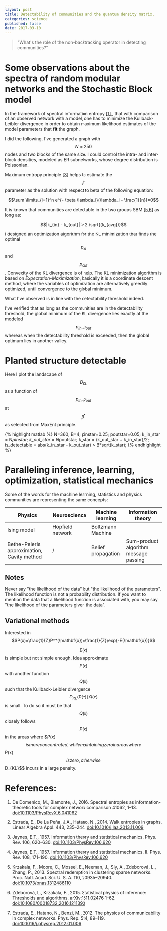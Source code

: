 ```yaml
---
layout: post
title: Detectability of communities and the quantum density matrix.
categories: science
published: false
date: 2017-03-10
---
```


<blockquote>
"What's the role of the non-backtracking operator in detecting communities?"
</blockquote>

# Some observations about the spectra of random modular networks and the Stochastic Block model

In the framework of spectral information entropy [ [1] ](#dedomenico2016), that with comparison of an observed network with a model, one has to minimize the Kullback-Leibler divergence in order to obtain maximum likelihood estimates of the model parameters that **fit** the graph.

I did the following.
I've generated a graph with $$N=250$$ nodes and two blocks of the same size.
I could control the intra- and inter- block densities, modeled as ER subnetworks, whose degree distribution is Poissonian.

Maximum entropy principle [[3](#jaynes1957a)] helps to estimate the $$\beta$$ parameter as the solution with respect to beta of the following equation:

$$\sum \limits_{i=1}^n e^{- \beta \lambda_i}(\lambda_i - \frac{1}{n})=0$$

It is known that communities are detectable in the two groups SBM [[5,](#krzakala2013)[6](#zdeborova2015)] as long as:

$$|k_{in} - k_{out}| > 2 \sqrt{(k_{avg})}$$

I designed an optimization algorithm for the KL minimization that finds the optimal $$p_{in}$$ and $$p_{out}$$. Convexity of the KL divergence is of help. The KL minimization algorithm is based on *Expectation-Maximization*, basically it is a coordinate descent method, where the variables of optimization are alternatively greedily optimized, until convergence to the global minimum.

What I've observed is in line with the detectability threshold indeed.

I've verified that as long as the communities are in the detectability threshold, the global minimum of the KL divergence lies exactly at the modeled $$p_{in}, p_{out}$$ whereas when the detectability threshold is exceeded, then the global optimum lies in another valley.

# Planted structure detectable

Here I plot the landscape of $$D_{KL}$$ as a function of $$p_{in},p_{out}$$ at $$\beta^*$$ as selected from MaxEnt principle.

{% highlight matlab %}
N=360;
B=4;
pinstar=0.25;
poutstar=0.05;
k_in_star = N*pinstar;
k_out_star = N*poutstar;
k_star = (k_out_star + k_in_star)/2;
is_detectable = abs(k_in_star - k_out_star) > B*sqrt(k_star);
{% endhighlight %}



# Paralleling inference, learning, optimization, statistical mechanics

Some of the words for the machine learning, statistics and physics communities are representing the same concepts:

| Physics | Neuroscience | Machine learning | Information theory |
|--------------------------------------------|------------------|--------------------|---------------------------------------|
| Ising model | Hopfield network | Boltzmann Machine |  |
| Bethe-Peierls approximation, Cavity method | / | Belief propagation | Sum-product algorithm message passing |

## Notes
Never say "the likelihood of the data" but "the likelihood of the parameters". The likelihood function is not a probability distribution. If you want to mention the data that a likelihood function is associated with, you may say "the likelihood of the parameters given the data".


## Variational methods
Interested in $$P(x)=\frac{1}{Z}P^*(\mathbf{x})=\frac{1}{Z}\exp{-E(\mathbf{x})}$$

$$E(x)$$ is simple but not simple enough. Idea approximate $$P(x)$$ with another function $$Q(x)$$ such that the Kullback-Leibler divergence $$D_{KL}(P(x)\| Q(x)$$ is small. To do so it must be that $$Q(x)$$ closely follows $$P(x)$$ in the areas where $$P(x$)$$ is more concentrated, while maintaining zero in areas where $$P(x)$$ is zero, otherwise $$D_{KL}$$ incurs in a large penalty.

# References:
1. <a name="dedomenico2016"></a>De Domenico, M., Biamonte, J., 2016. Spectral entropies as information-theoretic tools for complex network comparison 41062, 1–13. [doi:10.1103/PhysRevX.6.041062](http://dx.doi.org/doi:10.1103/PhysRevX.6.041062)

2. <a name="estrada2014"></a>Estrada, E., De La Peña, J.A., Hatano, N., 2014. Walk entropies in graphs. Linear Algebra Appl. 443, 235–244. [doi:10.1016/j.laa.2013.11.009](http://dx.doi.org/doi:10.1016/j.laa.2013.11.009)

3. <a name="jaynes1957a"></a>Jaynes, E.T., 1957. Information theory and statistical mechanics. Phys. Rev. 106, 620–630. [doi:10.1103/PhysRev.106.620](http://dx.doi.org/doi:10.1103/PhysRev.106.620)

4. <a name="jaynes1957b"></a>Jaynes, E.T., 1957. Information theory and statistical mechanics. II. Phys. Rev. 108, 171–190. [doi:10.1103/PhysRev.106.620](http://dx.doi.org/doi:10.1103/PhysRev.106.620)

5. <a name="krzakala2013"></a>Krzakala, F., Moore, C., Mossel, E., Neeman, J., Sly, A., Zdeborová, L., Zhang, P., 2013. Spectral redemption in clustering sparse networks. Proc. Natl. Acad. Sci. U. S. A. 110, 20935–20940. [doi:10.1073/pnas.1312486110](http://dx.doi.org/doi:10.1073/pnas.1312486110)

6. <a name="zdeborova2015"></a>Zdeborová, L., Krzakala, F., 2015. Statistical physics of inference: Thresholds and algorithms. arXiv:1511.02476 1–62. [doi:10.1080/00018732.2016.1211393](http://dx.doi.org/doi:10.1080/00018732.2016.1211393)

7. <a name="estrada2012"></a>Estrada, E., Hatano, N., Benzi, M., 2012. The physics of communicability in complex networks. Phys. Rep. 514, 89–119. [doi:10.1016/j.physrep.2012.01.006](http://dx.doi.org/doi:10.1016/j.physrep.2012.01.006)